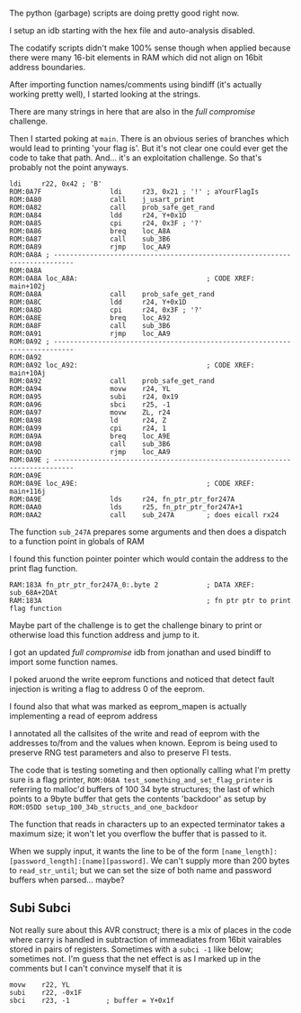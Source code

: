 The python (garbage) scripts are doing pretty good right now.

I setup an idb starting with the hex file and auto-analysis disabled.

The codatify scripts didn't make 100% sense though when applied because there were many 16-bit elements in RAM which did not align on 16bit address boundaries.

After importing function names/comments using bindiff (it's actually working pretty well), I started looking at the strings.

There are many strings in here that are also in the *full compromise* challenge.

Then I started poking at `main`. There is an obvious series of branches which would lead to printing 'your flag is'. But it's not clear one could ever get the code to take that path. And... it's an exploitation challenge. So that's probably not the point anyways.

```
ldi     r22, 0x42 ; 'B'
ROM:0A7F                 ldi     r23, 0x21 ; '!' ; aYourFlagIs
ROM:0A80                 call    j_usart_print
ROM:0A82                 call    prob_safe_get_rand
ROM:0A84                 ldd     r24, Y+0x1D
ROM:0A85                 cpi     r24, 0x3F ; '?'
ROM:0A86                 breq    loc_A8A
ROM:0A87                 call    sub_3B6
ROM:0A89                 rjmp    loc_AA9
ROM:0A8A ; ---------------------------------------------------------------------------
ROM:0A8A
ROM:0A8A loc_A8A:                                ; CODE XREF: main+102j
ROM:0A8A                 call    prob_safe_get_rand
ROM:0A8C                 ldd     r24, Y+0x1D
ROM:0A8D                 cpi     r24, 0x3F ; '?'
ROM:0A8E                 breq    loc_A92
ROM:0A8F                 call    sub_3B6
ROM:0A91                 rjmp    loc_AA9
ROM:0A92 ; ---------------------------------------------------------------------------
ROM:0A92
ROM:0A92 loc_A92:                                ; CODE XREF: main+10Aj
ROM:0A92                 call    prob_safe_get_rand
ROM:0A94                 movw    r24, YL
ROM:0A95                 subi    r24, 0x19
ROM:0A96                 sbci    r25, -1
ROM:0A97                 movw    ZL, r24
ROM:0A98                 ld      r24, Z
ROM:0A99                 cpi     r24, 1
ROM:0A9A                 breq    loc_A9E
ROM:0A9B                 call    sub_3B6
ROM:0A9D                 rjmp    loc_AA9
ROM:0A9E ; ---------------------------------------------------------------------------
ROM:0A9E
ROM:0A9E loc_A9E:                                ; CODE XREF: main+116j
ROM:0A9E                 lds     r24, fn_ptr_ptr_for247A
ROM:0AA0                 lds     r25, fn_ptr_ptr_for247A+1
ROM:0AA2                 call    sub_247A        ; does eicall rx24
```

The function ```sub_247A``` prepares some arguments and then does a dispatch to a function point in globals of RAM

I found this function pointer pointer which would contain the address to the print flag function.
```
RAM:183A fn_ptr_ptr_for247A_0:.byte 2            ; DATA XREF: sub_68A+2DAt
RAM:183A                                         ; fn ptr ptr to print flag function
```

Maybe part of the challenge is to get the challenge binary to print or otherwise load this function address and jump to it.

I got an updated *full compromise* idb from jonathan and used bindiff to import some function names.

I poked aruond the write eeprom functions and noticed that detect fault injection is writing a flag to address 0 of the eeprom.

I found also that what was marked as eeprom_mapen is actually implementing a read of eeprom address

I annotated all the callsites of the write and read of eeprom with the addresses to/from and the values when known. Eeprom is being used to preserve RNG test parameters and also to preserve FI tests.

The code that is testing someting and then optionally calling what I'm pretty sure is a flag printer, `ROM:068A test_something_and_set_flag_printer` is referring to malloc'd buffers of 100 34 byte structures; the last of which points to a 9byte buffer that gets the contents 'backdoor' as setup by `ROM:05DD setup_100_34b_structs_and_one_backdoor`

The function that reads in characters up to an expected terminator takes a maximum size; it won't let you overflow the buffer that is passed to it.

When we supply input, it wants the line to be of the form `[name_length]:[password_length]:[name][password]`. We can't supply more than 200 bytes to `read_str_until`; but we can set the size of both name and password buffers when parsed... maybe?

## Subi Subci

Not really sure about this AVR construct; there is a mix of places in the code where carry is handled in subtraction of immeadiates from 16bit vairables stored in pairs of registers. Sometimes with a `subci -1` like below; sometimes not. I'm guess that the net effect is as I marked up in the comments but I can't convince myself that it is

```
movw    r22, YL
subi    r22, -0x1F
sbci    r23, -1         ; buffer = Y+0x1f
```

